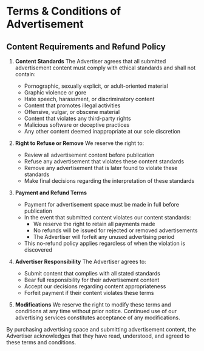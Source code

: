 # Terms & Conditions of Advertisement

## Content Requirements and Refund Policy

1. **Content Standards**
   The Advertiser agrees that all submitted advertisement content must comply with ethical standards and shall not contain:
   - Pornographic, sexually explicit, or adult-oriented material
   - Graphic violence or gore
   - Hate speech, harassment, or discriminatory content
   - Content that promotes illegal activities
   - Offensive, vulgar, or obscene material
   - Content that violates any third-party rights
   - Malicious software or deceptive practices
   - Any other content deemed inappropriate at our sole discretion

2. **Right to Refuse or Remove**
   We reserve the right to:
   - Review all advertisement content before publication
   - Refuse any advertisement that violates these content standards
   - Remove any advertisement that is later found to violate these standards
   - Make final decisions regarding the interpretation of these standards

3. **Payment and Refund Terms**
   - Payment for advertisement space must be made in full before publication
   - In the event that submitted content violates our content standards:
     - We reserve the right to retain all payments made
     - No refunds will be issued for rejected or removed advertisements
     - The Advertiser will forfeit any unused advertising period
   - This no-refund policy applies regardless of when the violation is discovered

4. **Advertiser Responsibility**
   The Advertiser agrees to:
   - Submit content that complies with all stated standards
   - Bear full responsibility for their advertisement content
   - Accept our decisions regarding content appropriateness
   - Forfeit payment if their content violates these terms

5. **Modifications**
   We reserve the right to modify these terms and conditions at any time without prior notice. Continued use of our advertising services constitutes acceptance of any modifications.

By purchasing advertising space and submitting advertisement content, the Advertiser acknowledges that they have read, understood, and agreed to these terms and conditions.
